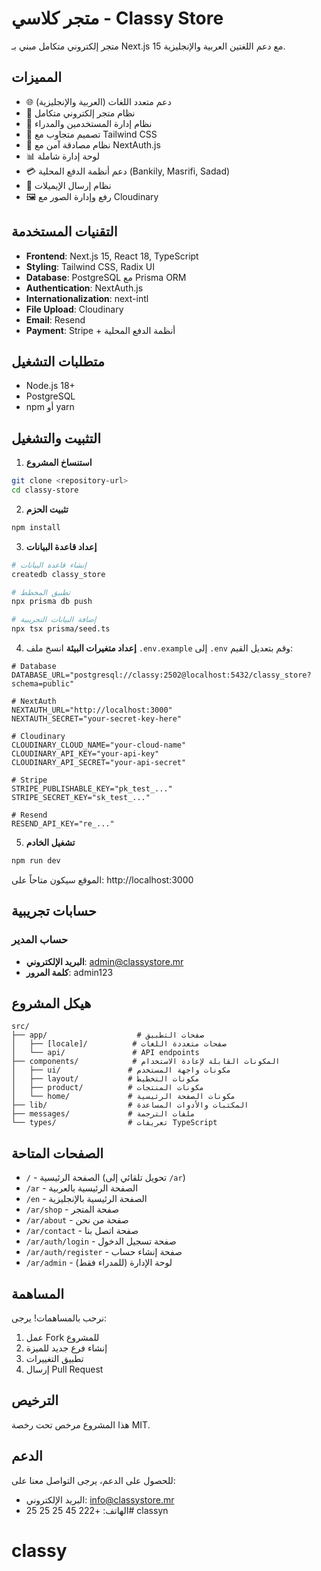 # متجر كلاسي - Classy Store

متجر إلكتروني متكامل مبني بـ Next.js 15 مع دعم اللغتين العربية والإنجليزية.

## المميزات

- 🌐 دعم متعدد اللغات (العربية والإنجليزية)
- 🛒 نظام متجر إلكتروني متكامل
- 👤 نظام إدارة المستخدمين والمدراء
- 🎨 تصميم متجاوب مع Tailwind CSS
- 🔐 نظام مصادقة آمن مع NextAuth.js
- 📊 لوحة إدارة شاملة
- 💳 دعم أنظمة الدفع المحلية (Bankily, Masrifi, Sadad)
- 📧 نظام إرسال الإيميلات
- 🖼️ رفع وإدارة الصور مع Cloudinary

## التقنيات المستخدمة

- **Frontend**: Next.js 15, React 18, TypeScript
- **Styling**: Tailwind CSS, Radix UI
- **Database**: PostgreSQL مع Prisma ORM
- **Authentication**: NextAuth.js
- **Internationalization**: next-intl
- **File Upload**: Cloudinary
- **Email**: Resend
- **Payment**: Stripe + أنظمة الدفع المحلية

## متطلبات التشغيل

- Node.js 18+ 
- PostgreSQL
- npm أو yarn

## التثبيت والتشغيل

1. **استنساخ المشروع**
```bash
git clone <repository-url>
cd classy-store
```

2. **تثبيت الحزم**
```bash
npm install
```

3. **إعداد قاعدة البيانات**
```bash
# إنشاء قاعدة البيانات
createdb classy_store

# تطبيق المخطط
npx prisma db push

# إضافة البيانات التجريبية
npx tsx prisma/seed.ts
```

4. **إعداد متغيرات البيئة**
انسخ ملف `.env.example` إلى `.env` وقم بتعديل القيم:

```env
# Database
DATABASE_URL="postgresql://classy:2502@localhost:5432/classy_store?schema=public"

# NextAuth
NEXTAUTH_URL="http://localhost:3000"
NEXTAUTH_SECRET="your-secret-key-here"

# Cloudinary
CLOUDINARY_CLOUD_NAME="your-cloud-name"
CLOUDINARY_API_KEY="your-api-key"
CLOUDINARY_API_SECRET="your-api-secret"

# Stripe
STRIPE_PUBLISHABLE_KEY="pk_test_..."
STRIPE_SECRET_KEY="sk_test_..."

# Resend
RESEND_API_KEY="re_..."
```

5. **تشغيل الخادم**
```bash
npm run dev
```

الموقع سيكون متاحاً على: http://localhost:3000

## حسابات تجريبية

### حساب المدير
- **البريد الإلكتروني**: admin@classystore.mr
- **كلمة المرور**: admin123

## هيكل المشروع

```
src/
├── app/                    # صفحات التطبيق
│   ├── [locale]/          # صفحات متعددة اللغات
│   └── api/               # API endpoints
├── components/            # المكونات القابلة لإعادة الاستخدام
│   ├── ui/               # مكونات واجهة المستخدم
│   ├── layout/           # مكونات التخطيط
│   ├── product/          # مكونات المنتجات
│   └── home/             # مكونات الصفحة الرئيسية
├── lib/                  # المكتبات والأدوات المساعدة
├── messages/             # ملفات الترجمة
└── types/                # تعريفات TypeScript
```

## الصفحات المتاحة

- `/` - الصفحة الرئيسية (تحويل تلقائي إلى `/ar`)
- `/ar` - الصفحة الرئيسية بالعربية
- `/en` - الصفحة الرئيسية بالإنجليزية
- `/ar/shop` - صفحة المتجر
- `/ar/about` - صفحة من نحن
- `/ar/contact` - صفحة اتصل بنا
- `/ar/auth/login` - صفحة تسجيل الدخول
- `/ar/auth/register` - صفحة إنشاء حساب
- `/ar/admin` - لوحة الإدارة (للمدراء فقط)

## المساهمة

نرحب بالمساهمات! يرجى:

1. عمل Fork للمشروع
2. إنشاء فرع جديد للميزة
3. تطبيق التغييرات
4. إرسال Pull Request

## الترخيص

هذا المشروع مرخص تحت رخصة MIT.

## الدعم

للحصول على الدعم، يرجى التواصل معنا على:
- البريد الإلكتروني: info@classystore.mr
- الهاتف: +222 45 25 25 25# classyn
# classy
